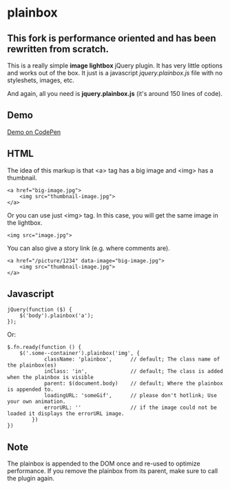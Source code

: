 # plainbox

## This fork is performance oriented and has been rewritten from scratch.

This is a really simple **image lightbox** jQuery plugin. It has very little options and works out of the box. It just is a javascript *jquery.plainbox.js* file with no styleshets, images, etc.

And again, all you need is **jquery.plainbox.js** (it's around 150 lines of code).

## Demo

[Demo on CodePen](http://codepen.io/starikovs/full/vNEvpW/)

## HTML

The idea of this markup is that &lt;a&gt; tag has a big image and &lt;img&gt; has a thumbnail.

    <a href="big-image.jpg">
        <img src="thumbnail-image.jpg">
    </a>

Or you can use just &lt;img&gt; tag. In this case, you will get the same image in the lightbox.

    <img src="image.jpg">

You can also give a story link (e.g. where comments are).

    <a href="/picture/1234" data-image="big-image.jpg">
        <img src="thumbnail-image.jpg">
    </a>

## Javascript

    jQuery(function ($) {
        $('body').plainbox('a');
    });

Or:

    $.fn.ready(function () {
        $('.some--container').plainbox('img', {
                className: 'plainbox',      // default; The class name of the plainbox(es)
                inClass: 'in',              // default; The class is added when the plainbox is visible
                parent: $(document.body)    // default; Where the plainbox is appended to.
                loadingURL: 'someGif',      // please don't hotlink; Use your own animation.
                errorURL: ''                // if the image could not be loaded it displays the errorURL image.
            })
    })

## Note

The plainbox is appended to the DOM once and re-used to optimize performance. If you remove the plainbox from its parent, make sure to call the plugin again.